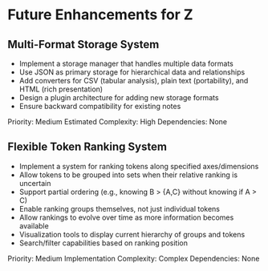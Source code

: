 # Future Enhancements for Z

## Multi-Format Storage System
- Implement a storage manager that handles multiple data formats
- Use JSON as primary storage for hierarchical data and relationships
- Add converters for CSV (tabular analysis), plain text (portability), and HTML (rich presentation)
- Design a plugin architecture for adding new storage formats
- Ensure backward compatibility for existing notes

Priority: Medium
Estimated Complexity: High
Dependencies: None

## Flexible Token Ranking System
- Implement a system for ranking tokens along specified axes/dimensions
- Allow tokens to be grouped into sets when their relative ranking is uncertain
- Support partial ordering (e.g., knowing B > {A,C} without knowing if A > C)
- Enable ranking groups themselves, not just individual tokens
- Allow rankings to evolve over time as more information becomes available
- Visualization tools to display current hierarchy of groups and tokens
- Search/filter capabilities based on ranking position

Priority: Medium
Implementation Complexity: Complex
Dependencies: None